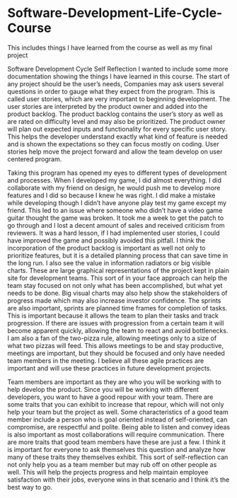 # Software-Development-Life-Cycle-Course
This includes things I have learned from the course as well as my final project

Software Development Cycle Self Reflection
I wanted to include some more documentation showing the things I have learned in this course.  The start of any project should be the user’s needs, Companies may ask users several questions in order to gauge what they expect from the program.  This is called user stories, which are very important to beginning development.  The user stories are interpreted by the product owner and added into the product backlog.  The product backlog contains the user’s story as well as are rated on difficulty level and may also be prioritized.  The product owner will plan out expected inputs and functionality for every specific user story.  This helps the developer understand exactly what kind of feature is needed and is shown the expectations so they can focus mostly on coding.  User stories help move the project forward and allow the team develop on user centered program.  

Taking this program has opened my eyes to different types of development and processes.  When I developed my game, I did almost everything.  I did collaborate with my friend on design, he would push me to develop more features and I did so because I knew he was right.  I did make a mistake while developing though I didn’t have anyone play test my game except my friend.  This led to an issue where someone who didn’t have a video game guitar thought the game was broken.  It took me a week to get the patch to go through and I lost a decent amount of sales and received criticism from reviewers.  It was a hard lesson, if I had implemented user stories, I could have improved the game and possibly avoided this pitfall.  I think the incorporation of the product backlog is important as well not only to prioritize features, but it is a detailed planning process that can save time in the long run.  I also see the value in information radiators or big visible charts.  These are large graphical representations of the project kept in plain site for development teams.  This sort of in your face approach can help the team stay focused on not only what has been accomplished, but what yet needs to be done. Big visual charts may also help show the stakeholders of progress made which may also increase investor confidence. The sprints are also important, sprints are planned time frames for completion of tasks.  This is important because it allows the team to plan their tasks and track progression.  If there are issues with progression from a certain team it will become apparent quickly, allowing the team to react and avoid bottlenecks.  I am also a fan of the two-pizza rule, allowing meetings only to a size of what two pizzas will feed.  This allows meetings to be and stay productive, meetings are important, but they should be focused and only have needed team members in the meeting.  I believe all these agile practices are important and will use these practices in future development projects. 
	
Team members are important as they are who you will be working with to help develop the product.  Since you will be working with different developers, you want to have a good repour with your team.  There are some traits that you can exhibit to increase that repour, which will not only help your team but the project as well.  Some characteristics of a good team member include a person who is goal oriented instead of self-oriented, can compromise, are respectful and polite.  Being able to listen and convey ideas is also important as most collaborations will require communication.  There are more traits that good team members have these are just a few.  I think it is important for everyone to ask themselves this question and analyze how many of these traits they themselves exhibit.  This sort of self-reflection can not only help you as a team member but may rub off on other people as well.  This will help the projects progress and help maintain employee satisfaction with their jobs, everyone wins in that scenario and I think it’s the best way to go.  

